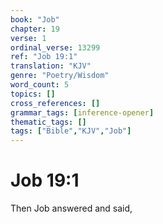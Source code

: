```yaml
---
book: "Job"
chapter: 19
verse: 1
ordinal_verse: 13299
ref: "Job 19:1"
translation: "KJV"
genre: "Poetry/Wisdom"
word_count: 5
topics: []
cross_references: []
grammar_tags: [inference-opener]
thematic_tags: []
tags: ["Bible","KJV","Job"]
---
```


# Job 19:1

Then Job answered and said,
